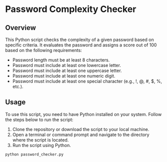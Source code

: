 # Password Complexity Checker

## Overview

This Python script checks the complexity of a given password based on specific criteria. It evaluates the password and assigns a score out of 100 based on the following requirements:
- Password length must be at least 8 characters.
- Password must include at least one lowercase letter.
- Password must include at least one uppercase letter.
- Password must include at least one numeric digit.
- Password must include at least one special character (e.g., !, @, #, $, %, etc.).

## Usage

To use this script, you need to have Python installed on your system. Follow the steps below to run the script:

1. Clone the repository or download the script to your local machine.
2. Open a terminal or command prompt and navigate to the directory where the script is located.
3. Run the script using Python.

```bash
python password_checker.py
